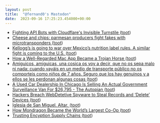 ```yaml
---
layout: post
title:  "@fernand0's Mastodon"
date:  2023-09-16 17:25:23.454000+00:00
---
```

*  [Fighting API Bots with Cloudflare's Invisible Turnstile ](https://www.troyhunt.com/fighting-api-bots-with-cloudflares-invisible-turnstile) ([toot](https://mastodon.social/@fernand0/111075991450450938))
*  [Cheese and chips: parmesan producers fight fakes with microtransponders ](https://www.theguardian.com/food/2023/aug/18/parmesan-producers-fight-fakes-microtransponders-chips-rin) ([toot](https://mastodon.social/@fernand0/111075667287980046))
*  [Kellogg’s is going to war over Mexico’s nutrition label rules. A similar fight is coming to the U.S. ](https://www.statnews.com/2023/08/21/kelloggs-mexico-nutrition-label) ([toot](https://mastodon.social/@fernand0/111075623087016985))
*  [How a Well-Regarded Mac App Became a Trojan Horse ](https://gizmodo.com/how-nightowl-for-mac-added-a-botnet-185074078) ([toot](https://mastodon.social/@fernand0/111075346392089853))
*  [Amiguicos, amiguicas, una cosica os voy a decir, que no os sepa malo ni nada: cuando vayáis en un medio de transporte público no os comporteis como niños de 7 años. Seguro que los hay genuinos y a ellos se les perdonan algunas cosas ](https://mastodon.social/@fernand0/111074638006815647) ([toot](https://mastodon.social/@fernand0/111074638006815647))
*  [A Used Car Dealership In Chicago Is Selling An Actual Government Surveillance Van For $26,795 - The Autopian ](https://www.theautopian.com/a-used-car-dealership-in-chicago-is-selling-an-actual-government-surveillance-van-for-26795) ([toot](https://mastodon.social/@fernand0/111074557231898117))
*  [Hackers Breach WebDetetive Spyware to Steal Records and ‘Delete’ Devices ](https://www.bitdefender.com/blog/hotforsecurity/hackers-breach-webdetetive-spyware-to-steal-records-and-delete-devices) ([toot](https://mastodon.social/@fernand0/111074423638210912))
*  [Iglesia de San Miguel. Altar. ](https://www.flickr.com/photos/fernand0/53158543771) ([toot](https://mastodon.social/@fernand0/111074416131226889))
*  [How Mondragon Became the World’s Largest Co-Op ](https://www.newyorker.com/business/currency/how-mondragon-became-the-worlds-largest-co-o) ([toot](https://mastodon.social/@fernand0/111074047623411255))
*  [Trusting Encyption Supply Chains ](http://www.rlgsc.com/blog/ruminations/trusting-encryption-supply-chains.htm) ([toot](https://mastodon.social/@fernand0/111073879934636090))
